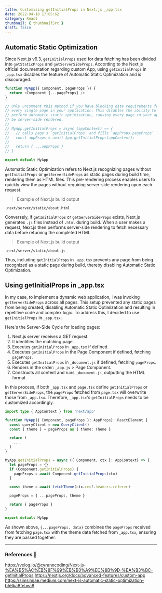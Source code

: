 ```yaml
---
title: Customizing getInitialProps in Next.js _app.tsx
date: 2022-04-18 17:05:62
category: React
thumbnail: { thumbnailSrc }
draft: false
---
```


## Automatic Static Optimization

Since Next.js v9.3, `getInitialProps` used for data fetching has been divided into `getStaticProps` and `getServerSideProps`. According to the Next.js official documentation regarding custom App, using `getInitialProps` in `_app.tsx` disables the feature of Automatic Static Optimization and is discouraged.

```javascript
function MyApp({ Component, pageProps }) {
  return <Component {...pageProps} />
}

// Only uncomment this method if you have blocking data requirements for
// every single page in your application. This disables the ability to
// perform automatic static optimization, causing every page in your app to
// be server-side rendered.
//
// MyApp.getInitialProps = async (appContext) => {
//   // calls page's `getInitialProps` and fills `appProps.pageProps`
//   const appProps = await App.getInitialProps(appContext);
//
//   return { ...appProps }
// }

export default MyApp
```

Automatic Static Optimization refers to Next.js recognizing pages without `getInitialProps` or `getServerSideProps` as static pages during build time, rendering them as HTML files. This pre-rendering process enables users to quickly view the pages without requiring server-side rendering upon each request.

> Example of Next.js build output

```
.next/server/static/about.html
```

Conversely, if `getInitialProps` or `getServerSideProps` exists, Next.js generates `.js` files instead of `.html` during build. When a user makes a request, Next.js then performs server-side rendering to fetch necessary data before returning the completed HTML.

> Example of Next.js build output

```
.next/server/static/about.js
```

Thus, including `getInitialProps` in `_app.tsx` prevents any page from being recognized as a static page during build, thereby disabling Automatic Static Optimization.

## Using getInitialProps in \_app.tsx

In my case, to implement a dynamic web application, I was invoking `getServerSideProps` across all pages. This setup prevented any static pages from being created, disabling Automatic Static Optimization and resulting in repetitive code and complex logic. To address this, I decided to use `getInitialProps` in `_app.tsx`.

Here's the Server-Side Cycle for loading pages:

1. Next.js server receives a GET request.
2. It identifies the matching page.
3. Executes `getInitialProps` in `_app.tsx` if defined.
4. Executes `getInitialProps` in the Page Component if defined, fetching `pageProps`.
5. Executes `getInitialProps` in `_document.js` if defined, fetching `pageProps`.
6. Renders in the order: `_app.js` > Page Component.
7. Constructs all content and runs `_document.js`, outputting the HTML format.

In this process, if both `_app.tsx` and `page.tsx` define `getInitialProps` or `getServerSideProps`, the `pageProps` fetched from `page.tsx` will overwrite those from `_app.tsx`. Therefore, `_app.tsx`'s `getInitialProps` needs to be customized accordingly.

```typescript
import type { AppContext } from 'next/app'

function MyApp({ Component, pageProps }: AppProps): ReactElement {
  const queryClient = new QueryClient()
  const { theme } = pageProps as { theme: Theme }

  return (
    ...
  )
}

MyApp.getInitialProps = async ({ Component, ctx }: AppContext) => {
  let pageProps = {}
  if (Component.getInitialProps) {
    pageProps = await Component.getInitialProps(ctx)
  }

  const theme = await fetchTheme(ctx.req?.headers.referer)

  pageProps = { ...pageProps, theme }

  return { pageProps }
}

export default MyApp

```

As shown above, `{...pageProps, data}` combines the `pageProps` received from fetching `page.tsx` with the theme data fetched from `_app.tsx`, ensuring they are passed together.

---

### References 📕

https://velog.io/@cyranocoding/Next-js-%EA%B5%AC%EB%8F%99%EB%B0%A9%EC%8B%9D-%EA%B3%BC-getInitialProps
https://nextjs.org/docs/advanced-features/custom-app
https://simsimjae.medium.com/next-js-automatic-static-optimization-b56ba8febea8
